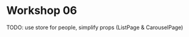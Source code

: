 <!-- .slide: class="exercice" -->

# Workshop 06

TODO: use store for people, simplify props (ListPage & CarouselPage)
